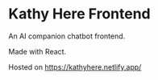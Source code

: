 # Kathy Here Frontend

An AI companion chatbot frontend.

Made with React.

Hosted on https://kathyhere.netlify.app/
